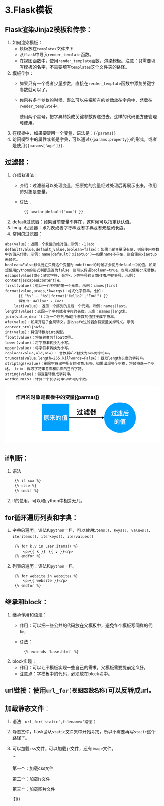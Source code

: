 # 3.Flask模板

## Flask渲染Jinja2模板和传参：

1. 如何渲染模板：
   * 模板放在`templates`文件夹下
   * 从`flask`中导入`render_template`函数。
   * 在视图函数中，使用`render_template`函数，渲染模板。注意：只需要填写模板的名字，不需要填写`templates`这个文件夹的路径。
2. 模板传参：
   * 如果只有一个或者少量参数，直接在`render_template`函数中添加关键字参数就可以了。
   * 如果有多个参数的时候，那么可以先把所有的参数放在字典中，然后在`render_template`中，

     使用两个星号，把字典转换成关键参数传递进去，这样的代码更方便管理和使用。
3. 在模板中，如果要使用一个变量，语法是：`{{params}}`
4. 访问模型中的属性或者是字典，可以通过`{{params.property}}`的形式，或者是使用`{{params['age']}}`.

## 过滤器：

1. 介绍和语法：
   * 介绍：过滤器可以处理变量，把原始的变量经过处理后再展示出来。作用的对象是变量。
   * 语法：

     ```text
       {{ avatar|default('xxx') }}
     ```
2. default过滤器：如果当前变量不存在，这时候可以指定默认值。
3. length过滤器：求列表或者字符串或者字典或者元组的长度。
4. 常用的过滤器：

```text
abs(value)：返回一个数值的绝对值。示例：-1|abs 
default(value,default_value,boolean=false)：如果当前变量没有值，则会使用参数中的值来代替。示例：name|default('xiaotuo')——如果name不存在，则会使用xiaotuo来替代。
boolean=False默认是在只有这个变量为undefined的时候才会使用default中的值，如果想使用python的形式判断是否为false，则可以传递boolean=true。也可以使用or来替换。 
escape(value)或e：转义字符，会将<、>等符号转义成HTML中的符号。示例：content|escape或content|e。
first(value)：返回一个序列的第一个元素。示例：names|first 
format(value,arags,*kwargs)：格式化字符串。比如：
      {{ "%s" - "%s"|format('Hello?',"Foo!") }}
      将输出：Helloo? - Foo!
    last(value)：返回一个序列的最后一个元素。示例：names|last。
length(value)：返回一个序列或者字典的长度。示例：names|length。 
join(value,d=u'')：将一个序列用d这个参数的值拼接成字符串。 
afe(value)：如果开启了全局转义，那么safe过滤器会将变量关掉转义。示例：content_html|safe。 
int(value)：将值转换为int类型。 
float(value)：将值转换为float类型。 
lower(value)：将字符串转换为小写。 
upper(value)：将字符串转换为小写。 
replace(value,old,new)： 替换将old替换为new的字符串。 truncate(value,length=255,killwords=False)：截取length长度的字符串。 
striptags(value)：删除字符串中所有的HTML标签，如果出现多个空格，将替换成一个空格。 trim：截取字符串前面和后面的空白字符。 
string(value)：将变量转换成字符串。 
wordcount(s)：计算一个长字符串中单词的个数。
```

![Filter](.gitbook/assets/00t_a-f-2e5ygia-a3-mg3o.png)

## if判断：

1. 语法：

   ```text
    {% if xxx %}
    {% else %}
    {% endif %}
   ```

2. if的使用，可以和python中相差无几。

## for循环遍历列表和字典：

1. 字典的遍历，语法和`python`一样，可以使用`items()`、`keys()`、`values()`、`iteritems()`、`iterkeys()`、`itervalues()`

   ```text
    {% for k,v in user.items() %}
        <p>{{ k }}：{{ v }}</p>
    {% endfor %}
   ```

2. 列表的遍历：语法和`python`一样。

   ```text
    {% for website in websites %}
        <p>{{ website }}</p>
    {% endfor %}
   ```

## 继承和block：

1. 继承作用和语法：
   * 作用：可以把一些公共的代码放在父模板中，避免每个模板写同样的代码。
   * 语法：

     ```text
       {% extends 'base.html' %}
     ```
2. block实现：
   * 作用：可以让子模板实现一些自己的需求。父模板需要提前定义好。
   * 注意点：字模板中的代码，必须放在block块中。

## url链接：使用`url_for(视图函数名称)`可以反转成url。

## 加载静态文件：

1. 语法：`url_for('static',filename='路径')`
2. 静态文件，flask会从`static`文件夹中开始寻找，所以不需要再写`static`这个路径了。
3. 可以加载`css`文件，可以加载`js`文件，还有`image`文件。

   \`\`\`

   第一个：加载css文件

   第二个：加载js文件

   第三个：加载图片文件

   !\[\]\(\)

